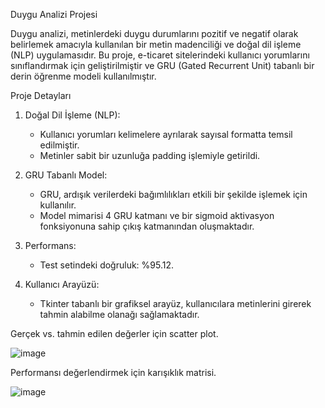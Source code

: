 Duygu Analizi Projesi

Duygu analizi, metinlerdeki duygu durumlarını pozitif ve negatif olarak belirlemek amacıyla kullanılan bir metin madenciliği ve doğal dil işleme (NLP) uygulamasıdır. Bu proje, e-ticaret sitelerindeki kullanıcı yorumlarını sınıflandırmak için geliştirilmiştir ve GRU (Gated Recurrent Unit) tabanlı bir derin öğrenme modeli kullanılmıştır.

Proje Detayları

1. Doğal Dil İşleme (NLP):
   - Kullanıcı yorumları kelimelere ayrılarak sayısal formatta temsil edilmiştir.
   - Metinler sabit bir uzunluğa padding işlemiyle getirildi.

2. GRU Tabanlı Model:
   - GRU, ardışık verilerdeki bağımlılıkları etkili bir şekilde işlemek için kullanılır.
   - Model mimarisi 4 GRU katmanı ve bir sigmoid aktivasyon fonksiyonuna sahip çıkış katmanından oluşmaktadır.

3. Performans:
   - Test setindeki doğruluk: %95.12.

4. Kullanıcı Arayüzü:
   - Tkinter tabanlı bir grafiksel arayüz, kullanıcılara metinlerini girerek tahmin alabilme olanağı sağlamaktadır.

Gerçek vs. tahmin edilen değerler için scatter plot.

![image](https://github.com/user-attachments/assets/1c8e68a1-53c2-46fd-b645-633e8ab2b27b)



Performansı değerlendirmek için karışıklık matrisi.

![image](https://github.com/user-attachments/assets/b21e5780-8966-4886-abeb-3c17257eae2c)



